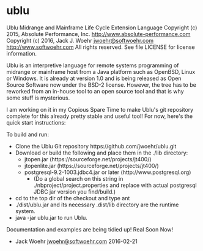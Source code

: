 # ublu
Ublu Midrange and Mainframe Life Cycle Extension Language
Copyright (c) 2015, Absolute Performance, Inc. http://www.absolute-performance.com
Copyright (c) 2016, Jack J. Woehr jwoehr@softwoehr.com http://www.softwoehr.com
All rights reserved.
See file LICENSE for license information.

Ublu is an interpretive language for remote systems programming of midrange or
mainframe host from a Java platform such as OpenBSD, Linux or Windows. It is
already at version 1.0 and is being released as Open Source Software now under
the BSD-2 license. However, the tree has to be reworked from an in-house tool
to an open source tool and that is why some stuff is mysterious.

I am working on it in my Copious Spare Time to make Ublu's git repository
complete for this already pretty stable and useful tool! For now, here's the
quick start instructions:

To build and run:
<ul>
<li> Clone the Ublu Git repository https://github.com/jwoehr/ublu.git</li>
<li> Download or build the following and place them in the ./lib directory:
    <ul>
    <li> jtopen.jar (https://sourceforge.net/projects/jt400/)</li>
    <li> jtopenlite.jar (https://sourceforge.net/projects/jt400/)</li>
    <li> postgresql-9.2-1003.jdbc4.jar or later (http://www.postgresql.org)
        <ul>
        <li> (Do a global search on this string in ./nbproject/project.properties
           and replace with actual postgresql JDBC jar version you find/build.)</li>
        </ul>
        </li>
    </ul>
    </li>
<li> cd to the top dir of the checkout and type ant</li>
<li> ./dist/ublu.jar and its necessary .dist/lib directory are the runtime system.
<li> java -jar ublu.jar to run Ublu.</li>
</ul>
Documentation and examples are being tidied up! Real Soon Now!
 
- Jack Woehr jwoehr@softwoehr.com 2016-02-21 
